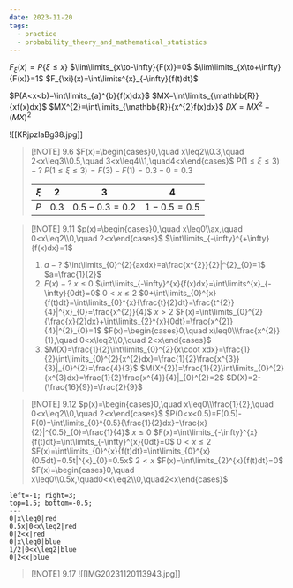 ```yaml
---
date: 2023-11-20
tags:
  - practice
  - probability_theory_and_mathematical_statistics
---
```

$F_{\xi}(x)=P\{\xi\leq x\}$
$\lim\limits_{x\to-\infty}{F(x)}=0$
$\lim\limits_{x\to+\infty}{F(x)}=1$
$F_{\xi}(x)=\int\limits^{x}_{-\infty}{f(t)dt}$

$P(A<x<b)=\int\limits_{a}^{b}{f(x)dx}$
$MX=\int\limits_{\mathbb{R}}{xf(x)dx}$
$MX^{2}=\int\limits_{\mathbb{R}}{x^{2}f(x)dx}$
$DX=MX^{2}-(MX)^{2}$

![[KRjpzIaBg38.jpg]]
> [!NOTE] 9.6
> $F(x)=\begin{cases}0,\quad x\leq2\\0.3,\quad 2<x\leq3\\0.5,\quad 3<x\leq4\\1,\quad4<x\end{cases}$
> $P(1\leq\xi\leq3)-?$
> $P(1\leq\xi\leq3)=F(3)-F(1)=0.3-0=0.3$
> 
> |$\xi$|2|3|4|
> |---|---|---|---|
> |$P$|$0.3$|$0.5-0.3=0.2$|$1-0.5=0.5$|


> [!NOTE] 9.11
> $p(x)=\begin{cases}0,\quad x\leq0\\ax,\quad 0<x\leq2\\0,\quad 2<x\end{cases}$
> $\int\limits_{-\infty}^{+\infty}{f(x)dx}=1$
> 1. $a-?$
>    $\int\limits_{0}^{2}{axdx}=a\frac{x^{2}}{2}|^{2}_{0}=1$
>    $a=\frac{1}{2}$
>2. $F(x)-?$
>   $x\leq0$
>   $\int\limits_{-\infty}^{x}{f(x)dx}=\int\limits^{x}_{-\infty}{0dt}=0$
>   $0<x\leq2$
>   $0+\int\limits_{0}^{x}{f(t)dt}=\int\limits_{0}^{x}{\frac{t}{2}dt}=\frac{t^{2}}{4}|^{x}_{0}=\frac{x^{2}}{4}$
>   $x>2$
>   $F(x)=\int\limits_{0}^{2}{\frac{x}{2}dx}+\int\limits_{2}^{x}{0dt}=\frac{x^{2}}{4}|^{2}_{0}=1$
>   $F(x)=\begin{cases}0,\quad x\leq0\\\frac{x^{2}}{1},\quad 0<x\leq2\\0,\quad 2<x\end{cases}$
>3. $M(X)=\frac{1}{2}\int\limits_{0}^{2}{x\cdot xdx}=\frac{1}{2}\int\limits_{0}^{2}{x^{2}dx}=\frac{1}{2}\frac{x^{3}}{3}|_{0}^{2}=\frac{4}{3}$
>   $M(X^{2})=\frac{1}{2}\int\limits_{0}^{2}{x^{3}dx}=\frac{1}{2}\frac{x^{4}}{4}|_{0}^{2}=2$
>   $D(X)=2-(\frac{16}{9})=\frac{2}{9}$

> [!NOTE] 9.12
> $p(x)=\begin{cases}0,\quad x\leq0\\\frac{1}{2},\quad 0<x\leq2\\0,\quad 2<x\end{cases}$
> $P(0<x<0.5)=F(0.5)-F(0)=\int\limits_{0}^{0.5}{\frac{1}{2}dx}=\frac{x}{2}|^{0.5}_{0}=\frac{1}{4}$
> $x\leq0$ $F(x)=\int\limits_{-\infty}^{x}{f(t)dt}=\int\limits_{-\infty}^{x}{0dt}=0$
> $0<x\leq2$ $F(x)=\int\limits_{0}^{x}{f(t)dt}=\int\limits_{0}^{x}{0.5dt}=0.5t|^{x}_{0}=0.5x$
> $2<x$ $F(x)=\int\limits_{2}^{x}{f(t)dt}=0$
> $F(x)=\begin{cases}0,\quad x\leq0\\0.5x,\quad0<x\leq2\\0,\quad2<x\end{cases}$

```desmos-graph
left=-1; right=3;
top=1.5; bottom=-0.5;
---
0|x\leq0|red
0.5x|0<x\leq2|red
0|2<x|red
0|x\leq0|blue
1/2|0<x\leq2|blue
0|2<x|blue
```


> [!NOTE] 9.17
> ![[IMG20231120113943.jpg]]
